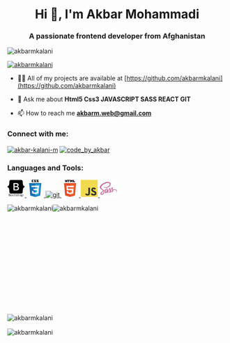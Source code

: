 <h1 align="center">Hi 👋, I'm Akbar Mohammadi</h1>
<h3 align="center">A passionate frontend developer from Afghanistan</h3>

<p align="left"> <img src="https://komarev.com/ghpvc/?username=akbarmkalani&label=Profile%20views&color=0e75b6&style=flat" alt="akbarmkalani" /> </p>

<p align="left"> <a href="https://github.com/ryo-ma/github-profile-trophy"><img src="https://github-profile-trophy.vercel.app/?username=akbarmkalani" alt="akbarmkalani" /></a> </p>

- 👨‍💻 All of my projects are available at [https://github.com/akbarmkalani](https://github.com/akbarmkalani)

- 💬 Ask me about **Html5 Css3 JAVASCRIPT SASS REACT GIT**

- 📫 How to reach me **akbarm.web@gmail.com**

<h3 align="left">Connect with me:</h3>
<p align="left">
<a href="https://linkedin.com/in/akbar-kalani-m" target="blank"><img align="center" src="https://raw.githubusercontent.com/rahuldkjain/github-profile-readme-generator/master/src/images/icons/Social/linked-in-alt.svg" alt="akbar-kalani-m" height="30" width="40" /></a>
<a href="https://instagram.com/code_by_akbar" target="blank"><img align="center" src="https://raw.githubusercontent.com/rahuldkjain/github-profile-readme-generator/master/src/images/icons/Social/instagram.svg" alt="code_by_akbar" height="30" width="40" /></a>
</p>

<h3 align="left">Languages and Tools:</h3>
<p align="left"> <a href="https://getbootstrap.com" target="_blank" rel="noreferrer"> <img src="https://raw.githubusercontent.com/devicons/devicon/master/icons/bootstrap/bootstrap-plain-wordmark.svg" alt="bootstrap" width="40" height="40"/> </a> <a href="https://www.w3schools.com/css/" target="_blank" rel="noreferrer"> <img src="https://raw.githubusercontent.com/devicons/devicon/master/icons/css3/css3-original-wordmark.svg" alt="css3" width="40" height="40"/> </a> <a href="https://git-scm.com/" target="_blank" rel="noreferrer"> <img src="https://www.vectorlogo.zone/logos/git-scm/git-scm-icon.svg" alt="git" width="40" height="40"/> </a> <a href="https://www.w3.org/html/" target="_blank" rel="noreferrer"> <img src="https://raw.githubusercontent.com/devicons/devicon/master/icons/html5/html5-original-wordmark.svg" alt="html5" width="40" height="40"/> </a> <a href="https://developer.mozilla.org/en-US/docs/Web/JavaScript" target="_blank" rel="noreferrer"> <img src="https://raw.githubusercontent.com/devicons/devicon/master/icons/javascript/javascript-original.svg" alt="javascript" width="40" height="40"/> </a> <a href="https://sass-lang.com" target="_blank" rel="noreferrer"> <img src="https://raw.githubusercontent.com/devicons/devicon/master/icons/sass/sass-original.svg" alt="sass" width="40" height="40"/> </a> </p>

<p><img align="left" src="https://github-readme-stats.vercel.app/api/top-langs?username=akbarmkalani&show_icons=true&locale=en&layout=compact" alt="akbarmkalani" /></p>

<img align="left" src="https://user-images.githubusercontent.com/121675616/216784287-c3ad255c-3e5e-49c5-ae54-598f1fa92882.gif" alt="akbarmkalani"  width="350" height="250" />




<p>&nbsp;<img align="center" src="https://github-readme-stats.vercel.app/api?username=akbarmkalani&show_icons=true&locale=en" alt="akbarmkalani" /></p>

<p><img align="center" src="https://github-readme-streak-stats.herokuapp.com/?user=akbarmkalani&" alt="akbarmkalani" /></p>
